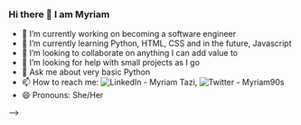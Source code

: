 ### Hi there 👋 I am Myriam 

- 🔭 I’m currently working on becoming a software engineer
- 🌱 I’m currently learning Python, HTML, CSS and in the future, Javascript
- 👯 I’m looking to collaborate on anything I can add value to
- 🤔 I’m looking for help with small projects as I go
- 💬 Ask me about very basic Python
- 📫 How to reach me: ![LinkedIn - Myriam Tazi](https:/www.linkedin.com/in/myriamtazi), ![Twitter - Myriam90s](https://twitter.com/myriam90s)
- 😄 Pronouns: She/Her

-->

